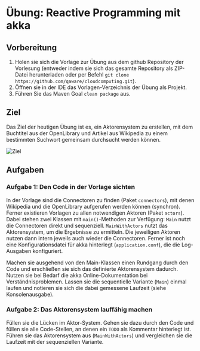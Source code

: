 # Übung: Reactive Programming mit akka

## Vorbereitung
1. Holen sie sich die Vorlage zur Übung aus dem github Repository der Vorlesung (entweder indem sie sich das gesamte Repository als ZIP-Datei herunterladen oder per Befehl `git clone https://github.com/qaware/cloudcomputing.git`).
2. Öffnen sie in der IDE das Vorlagen-Verzeichnis der Übung als Projekt.
3. Führen Sie das Maven Goal `clean package` aus.

## Ziel
Das Ziel der heutigen Übung ist es, ein Aktorensystem zu erstellen, mit dem Buchtitel aus der OpenLibrary und Artikel aus Wikipedia zu einem bestimmten Suchwort gemeinsam durchsucht werden können.

![Ziel](ziel.png)

## Aufgaben
### Aufgabe 1: Den Code in der Vorlage sichten
In der Vorlage sind die Connectoren zu finden (Paket `connectors`), mit denen Wikipedia und die OpenLibrary aufgerufen werden können (synchron). Ferner existieren Vorlagen zu allen notwendigen Aktoren (Paket `actors`). Dabei stehen zwei Klassen mit `main()`-Methoden zur Verfügung: `Main` nutzt die Connectoren direkt und sequenziell. `MainWithActors` nutzt das Aktorensystem, um die Ergebnisse zu ermitteln. Die jeweiligen Aktoren nutzen dann intern jeweils auch wieder die Connectoren. Ferner ist noch eine Konfigurationsdatei für akka hinterlegt (`application.conf`), die die Log-Ausgaben konfiguriert.

Machen sie ausgehend von den Main-Klassen einen Rundgang durch den Code und erschließen sie sich das definierte Aktorensystem dadurch. Nutzen sie bei Bedarf die akka Online-Dokumentation bei Verständnisproblemen. Lassen sie die sequentielle Variante (`Main`) einmal laufen und notieren sie sich die dabei gemessene Laufzeit (siehe Konsolenausgabe).

### Aufgabe 2: Das Aktorensystem lauffähig machen
Füllen sie die Lücken im Aktor-System. Gehen sie dazu durch den Code und füllen sie alle Code-Stellen, an denen ein `TODO` als Kommentar hinterlegt ist. Führen sie das Aktorensystem aus (`MainWithActors`) und vergleichen sie die Laufzeit mit der sequenziellen Variante.
